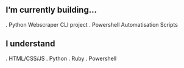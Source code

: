 ## I’m currently building...

. Python Webscraper CLI project
. Powershell Automatisation Scripts

## I understand

. HTML/CSS/JS
. Python
. Ruby
. Powershell

<!---
Khabibulix/Khabibulix is a ✨ special ✨ repository because its `README.md` (this file) appears on your GitHub profile.
You can click the Preview link to take a look at your changes.
--->
